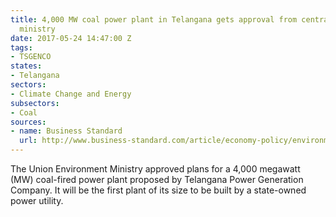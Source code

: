 ```yaml
---
title: 4,000 MW coal power plant in Telangana gets approval from central environment
  ministry
date: 2017-05-24 14:47:00 Z
tags:
- TSGENCO
states:
- Telangana
sectors:
- Climate Change and Energy
subsectors:
- Coal
sources:
- name: Business Standard
  url: http://www.business-standard.com/article/economy-policy/environment-ministry-backs-telangana-s-mega-thermal-power-push-117051800998_1.html
---
```


The Union Environment Ministry approved plans for a 4,000 megawatt (MW) coal-fired power plant proposed by Telangana Power Generation Company. It will be the first plant of its size to be built by a state-owned power utility. 
